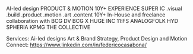 AI-led design PRODUCT & MOTION 10Y+ EXPERIENCE SUPER IC
.visual .build .product .motion .art .content
10Y+ In-House and freelance collaboration with 
BCG DV 
BCG X 
HUGE INC 
11:FS 
ANALOGFOLK 
HYD 
SPHERIA 
KPMG 
THE COLLECTIVE

Services:
Ai-led designs
Art & Brand
Strategy, Product Design and Motion
Connect: https://www.linkedin.com/in/federicocasabona/

